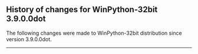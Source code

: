 ﻿## History of changes for WinPython-32bit 3.9.0.0dot

The following changes were made to WinPython-32bit distribution since version 3.9.0.0dot.

* * *
